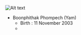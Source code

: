 ![Alt text](C:\Users\boonp\Pictures\pic.png "a title")
- Boonphithak Phompech (Yam)
  - Birth : 11 November 2003
  - 
